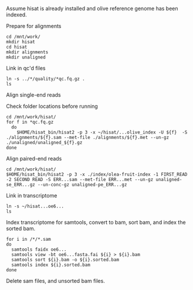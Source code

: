 Assume hisat is already installed and olive reference genome has been indexed. 

Prepare for alignments
```
cd /mnt/work/
mkdir hisat
cd hisat
mkdir alignments
mkdir unaligned
```

Link in qc'd files
```
ln -s ../*/quality/*qc.fq.gz .
ls
```

Align single-end reads

Check folder locations before running
```
cd /mnt/work/hisat/
for f in *qc.fq.gz
  do
    $HOME/hisat_bin/hisat2 -p 3 -x ~/hisat/...olive_index -U ${f}  -S ./alignments/${f}.sam --met-file ./alignments/${f}.met --un-gz ./unaligned/unaligned_${f}.gz
done
```

Align paired-end reads
```
cd /mnt/work/hisat/
$HOME/hisat_bin/hisat2 -p 3 -x ./index/olea-fruit-index -1 FIRST_READ -2 SECOND READ -S ERR...sam --met-file ERR...met --un-gz unaligned-se_ERR...gz --un-conc-gz unaligned-pe_ERR...gz
```

Link in transcriptome
```
ln -s ~/hisat...oe6...
ls
```
Index transcriptome for samtools, convert to bam, sort bam, and index the sorted bam.
```
for i in /*/*.sam
do
  samtools faidx oe6...
  samtools view -bt oe6...fasta.fai ${i} > ${i}.bam
  samtools sort ${i}.bam -o ${i}.sorted.bam
  samtools index ${i}.sorted.bam 
done
```

Delete sam files, and unsorted bam files. 
